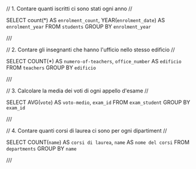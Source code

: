 // 1. Contare quanti iscritti ci sono stati ogni anno //

SELECT count(*) AS `enrolment_count`, YEAR(`enrolment_date`) AS `enrolment_year`
FROM `students`
GROUP BY `enrolment_year`

///

// 2. Contare gli insegnanti che hanno l'ufficio nello stesso edificio //

SELECT COUNT(*) AS `numero-of-teachers`, `office_number` AS `edificio`
FROM `teachers`
GROUP BY `edificio`

///

// 3. Calcolare la media dei voti di ogni appello d'esame //

SELECT AVG(`vote`) AS `voto-medio`, `exam_id`
FROM `exam_student`
GROUP BY `exam_id`

///

// 4. Contare quanti corsi di laurea ci sono per ogni dipartiment //

SELECT COUNT(`name`) AS `corsi di laurea`, `name` AS `nome del corsi`
FROM `departments`
GROUP BY `name`

///